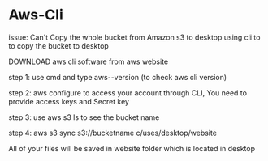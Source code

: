 # Aws-Cli

issue: Can't Copy the whole bucket from Amazon s3 to desktop
using cli to to copy the bucket to desktop

DOWNLOAD aws cli software from aws website

step 1: use cmd and type aws--version (to check aws cli version)

step 2: aws configure to access your account through CLI, You need to provide access keys and Secret key

step 3: use aws s3 ls to see the bucket name

step 4: aws s3 sync s3://bucketname c/uses/desktop/website

All of your files will be saved in website folder which is located in desktop
